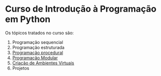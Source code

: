 # Curso de Introdução à Programação em Python
Os tópicos tratados no curso são:

1. Programação sequencial
2. Programação estruturada
3. [Programação procedural](progProced.md)
4. [Programação Modular](progMod.md)
5. [Criação de Ambientes Virtuais](cria_ambiente_virtual.html)
6. Projetos
